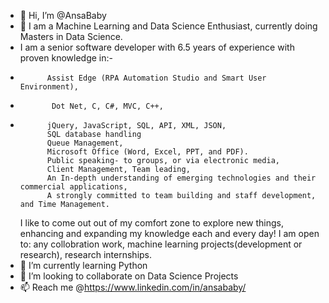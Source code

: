 - 👋 Hi, I’m @AnsaBaby
- 👀 I am a Machine Learning and Data Science Enthusiast, currently doing Masters in Data Science. 
-   I am a senior software developer with 6.5 years of experience with proven knowledge in:-
-           Assist Edge (RPA Automation Studio and Smart User Environment),
-            Dot Net, C, C#, MVC, C++, 
-           jQuery, JavaScript, SQL, API, XML, JSON,
            SQL database handling
            Queue Management,
            Microsoft Office (Word, Excel, PPT, and PDF).
            Public speaking- to groups, or via electronic media,
            Client Management, Team leading,
            An In-depth understanding of emerging technologies and their commercial applications,
            A strongly committed to team building and staff development, and Time Management.
    I like to come out out of my comfort zone to explore new things, enhancing and expanding my knowledge each and every day! 
    I am open to:
            any collobration work,
            machine learning projects(development or research),
            research internships.
- 🌱 I’m currently learning Python
- 💞️ I’m looking to collaborate on Data Science Projects
- 📫 Reach me @https://www.linkedin.com/in/ansababy/

<!---
AnsaBaby/AnsaBaby is a ✨ special ✨ repository because its `README.md` (this file) appears on your GitHub profile.
You can click the Preview link to take a look at your changes.
--->
